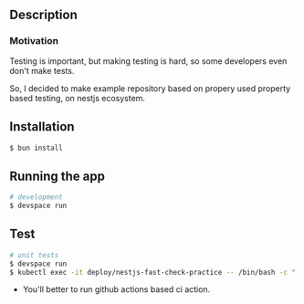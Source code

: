 ## Description

### Motivation

Testing is important, but making testing is hard, so some developers even don't make tests.

So, I decided to make example repository based on propery used property based testing, on nestjs ecosystem.

## Installation

```bash
$ bun install
```

## Running the app

```bash
# development
$ devspace run
```

## Test

```bash
# unit tests
$ devspace run
$ kubectl exec -it deploy/nestjs-fast-check-practice -- /bin/bash -c ". /root/.nvm/nvm.sh && npm run test"
```

- You'll better to run github actions based ci action.
